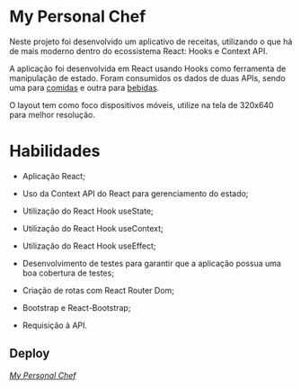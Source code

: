 # My Personal Chef

Neste projeto foi desenvolvido um aplicativo de receitas, utilizando o que há de mais moderno dentro do ecossistema React: Hooks e Context API.

A aplicação foi desenvolvida em React usando Hooks como ferramenta de manipulação de estado. Foram consumidos os dados de duas APIs, sendo uma para [comidas](https://www.themealdb.com/) e outra para [bebidas](https://www.thecocktaildb.com/).

O layout tem como foco dispositivos móveis, utilize na tela de 320x640 para melhor resolução.


# Habilidades

- Aplicação React;

- Uso da Context API do React para gerenciamento do estado;

- Utilização do React Hook useState;

- Utilização do React Hook useContext;

- Utilização do React Hook useEffect;

- Desenvolvimento de testes para garantir que a aplicação possua uma boa cobertura de testes;

- Criação de rotas com React Router Dom;

- Bootstrap e React-Bootstrap;

- Requisição à API.


## Deploy

_[My Personal Chef](https://trybewallet-project-front-end-geovanaaugusta.vercel.app//)_